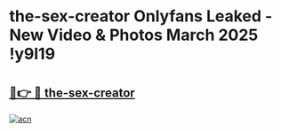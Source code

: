 # the-sex-creator Onlyfans Leaked - New Video & Photos March 2025 !y9l19

# <h2><a href="https://rg3p1c.iuczelnia.edu.pl?title=the-sex-creator&ref=y9l19">🔗👉 🔴 the-sex-creator</a></h2>

[![acn](https://github.com/user-attachments/assets/0f9c940e-d8b0-45ae-aac7-cd30a18b3e1c)](https://rg3p1c.iuczelnia.edu.pl?title=the-sex-creator&ref=y9l19)

